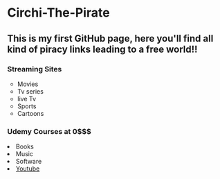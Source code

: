 # <h1>Circhi-The-Pirate</h1>
<h2> This is my first GitHub page, here you'll find 
all kind of piracy links leading to a free world!!</h2> 

<h3> Streaming Sites </h3>

<ul style="list-style-type:circle">
  
<li>Movies</li>
<li>Tv series</li>
<li>live Tv</li>
<li>Sports </li>
<li>Cartoons</li>

</ul>  
<h3> Udemy Courses at 0$$$</h3>
<li>Books </li>
<li>Music </li>


<li>Software </li>
<li> <a href="https://www.youtube.com/" target="_blank"> Youtube </a> </li>
